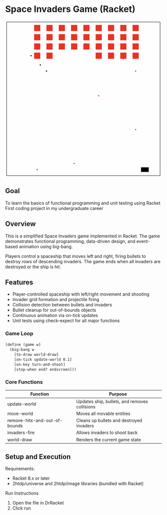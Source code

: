# Space Invaders Game (Racket)
<p align="center">
  <img src="Gameplay.png" alt="Gameplay Preview" width="500">
</p>

## Goal
To learn the basics of functional programming and unit testing using Racket
First coding project in my undergraduate career

## Overview
This is a simplified Space Invaders game implemented in Racket.
The game demonstrates functional programming, data-driven design, and event-based animation using big-bang.

Players control a spaceship that moves left and right, firing bullets to destroy rows of descending invaders.
The game ends when all invaders are destroyed or the ship is hit.

## Features
- Player-controlled spaceship with left/right movement and shooting
- Invader grid formation and projectile firing
- Collision detection between bullets and invaders
- Bullet cleanup for out-of-bounds objects
- Continuous animation via on-tick updates
- Unit tests using check-expect for all major functions

### Game Loop
```racket
(define (game w)
  (big-bang w
    [to-draw world-draw]
    [on-tick update-world 0.1]
    [on-key turn-and-shoot]
    [stop-when end? endscreen]))
```

### Core Functions
| Function | Purpose |
|----------|-------------|
| update-world | Updates ship, bullets, and removes collisions |
| move-world | Moves all movable entities |
| remove-hits-and-out-of-bounds | Cleans up bullets and destroyed invaders |
| invaders-fire | Allows invaders to shoot back |
| world-draw | Renders the current game state |

## Setup and Execution
Requirements:
- Racket 8.x or later
- 2htdp/universe and 2htdp/image libraries (bundled with Racket)

Run Instructions
1.	Open the file in DrRacket
2.	Click run